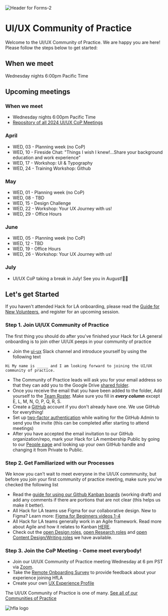 ![Header for Forms-2](https://github.com/hackforla/UI-UX/assets/86335455/ad981b67-e6bf-4037-8638-e5b8e3182330)


# UI/UX Community of Practice 

Welcome to the UI/UX Community of Practice. We are happy you are here! Please follow the steps below to get started:

## When we meet
Wednesday nights 6:00pm Pacific Time

## Upcoming meetings
### When we meet
- Wednesday nights 6:00pm Pacific Time
- [Repository of all 2024 UI/UX CoP Meetings](https://github.com/hackforla/UI-UX/wiki/Home-%E2%80%90-2024-UI-UX-CoP-Meetings)

### April
- WED, 03 - Planning week (no CoP)
- WED, 10 - Fireside Chat: "Things I wish I knew!...Share your background education and work experience"
- WED, 17 - Workshop: UI & Typography
- WED, 24 - Training Workshop: Github

### May 
- WED, 01 - Planning week (no CoP)
- WED, 08 - TBD
- WED, 15 - Design Challenge
- WED, 22 - Workshop: Your UX Journey with us! 
- WED, 29 - Office Hours

### June
- WED, 05 - Planning week (no CoP)
- WED, 12 - TBD
- WED, 19 - Office Hours
- WED, 26 - Workshop: Your UX Journey with us! 

### July 
- UI/UX CoP taking a break in July! See you in August!🙌🙌 


## Let's get Started
If you haven't attended Hack for LA onboarding, please read the [Guide for New Volunteers](https://www.hackforla.org/getting-started), and register for an upcoming session.  

### Step 1. Join UI/UX Community of Practice
The first thing you should do after you've finished your Hack for LA general onboarding is to join other UI/UX peeps in your community of practice   
- Join the [ui-ux](https://hackforla.slack.com/archives/C017ESHSMNG) Slack channel and introduce yourself by using the following text
``` 
Hi My name is _____ and I am looking forward to joining the UI/UX community of practice.
```
- The Community of Practice leads will ask you for your email address so that they can add you to the Google Drive [shared folder](https://drive.google.com/drive/u/0/folders/1os-4KyGnL0SXIeyfoDICOEpG5CO_1MaV).
- Once you receive the email that you have been added to the folder, Add yourself to the [Team Roster](https://docs.google.com/spreadsheets/d/1tdfmQntbXnb2qK7qAWCAtzFi94ZTL8YTDkIwyuLm2_w/edit). Make sure you fill in ***every column*** except E, L, M, N, O, P, Q, R, S. 
- Create a [GitHub](https://github.com/) account if you don't already have one. We use GitHub for everything!  
- Set up [two-factor authentication](https://www.hackforla.org/guide-pages/2FA.html) while waiting for the GitHub Admin to send you the invite (this can be completed after starting to attend meetings)
- After you have accepted the email invitation to our GitHub organization/repo, mark your Hack for LA membership Public by going to our [People page](https://github.com/orgs/hackforla/people) and looking up your own GitHub handle and changing it from Private to Public.

### Step 2. Get Familiarized with our Processes
We know you can't wait to meet everyone in the UI/UX commmunity, but before you join your first community of practice meeting, make sure you've checked the following list
- Read the [guide for using our Github Kanban boards](https://docs.google.com/document/d/11Fe7mNdmPBP5bD_yLJ1C0_I1TmoK47AuHHrdhdDyWCs/edit#heading=h.nl3p4nf4eqb4) (working draft) and add any comments if there are portions that are not clear (this helps us make it better).
- All Hack for LA teams use Figma for our collaborative design. New to Figma? Learn more: [Figma for Beginners videos 1-4](https://www.youtube.com/watch?v=dXQ7IHkTiMM&ab_channel=Figma)  
- All Hack for LA teams generally work in an Agile framework. Read more about Agile and how it relates to Kanban [HERE](https://www.atlassian.com/agile).
- Check out the [open Design roles](https://github.com/hackforla/UI-UX/projects/3), [open Research roles](https://github.com/hackforla/UI-UX/projects/2) and [open Content Design/Writing roles](https://github.com/hackforla/UI-UX/projects/7) we have available.

### Step 3. Join the CoP Meeting - Come meet everybody! 
- Join our UI/UX Community of Practice meeting Wednesday at 6 pm PST via [Zoom](https://us06web.zoom.us/j/89597380276?pwd=TWFxajJmMnd1YXBBM05GSHNYdElSQT09).
- Take the [Remote Onboarding Survey](https://docs.google.com/forms/d/e/1FAIpQLScXnJSyCXgO_RCAuCyOkG4sqGILpAepTlJ0HOaK4H_ccEVmNw/viewform) to provide feedback about your experience joining HfLA
- Create your own [UX Experience Profile](https://github.com/hackforla/UI-UX/projects/5)

The UI/UX Community of Practice is one of many.  [See all of our Communities of Practice](https://github.com/hackforla/communities-of-practice/blob/main/README.md)

![hfla logo](https://github.com/hackforla/UI-UX/assets/86335455/7e3d7f02-d836-4dcf-a903-198b521525f7)


